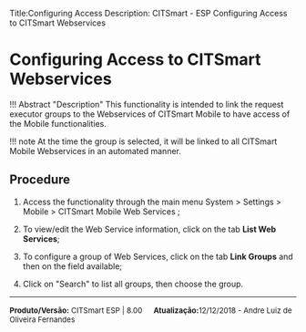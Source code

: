 ﻿Title:Configuring Access 
Description: CITSmart - ESP Configuring Access to CITSmart Webservices

Configuring Access to CITSmart Webservices
============================================================

!!! Abstract "Description"
    This functionality is intended to link the request executor groups to the Webservices of CITSmart Mobile to have access of the Mobile functionalities.

!!! note
    At the time the group is selected, it will be linked to all CITSmart Mobile Webservices in an automated manner.

Procedure
---------
1.  Access the functionality through the main menu System \> Settings \> Mobile
    \> CITSmart Mobile Web Services ;

2.  To view/edit the Web Service information, click on the tab **List Web
    Services**;

3.  To configure a group of Web Services, click on the tab **Link Groups** and
    then on the field available;

4.  Click on "Search" to list all groups, then choose the group.

<hr>
<font  Size=2><b>Produto/Versão:</b> CITSmart ESP | 8.00</font> &nbsp; &nbsp;
<font  Size=2><b>Atualização:</b>12/12/2018 - Andre Luiz de Oliveira Fernandes</font>
	
